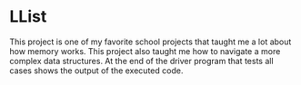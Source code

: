 # LList
This project is one of my favorite school projects that taught me a lot about how memory works. 
This project also taught me how to navigate a more complex data structures.
At the end of the driver program that tests all cases shows the output of the executed code.
